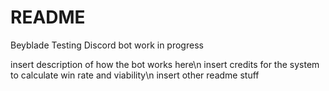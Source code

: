 # README
Beyblade Testing Discord bot work in progress

insert description of how the bot works here\n
insert credits for the system to calculate win rate and viability\n
insert other readme stuff
